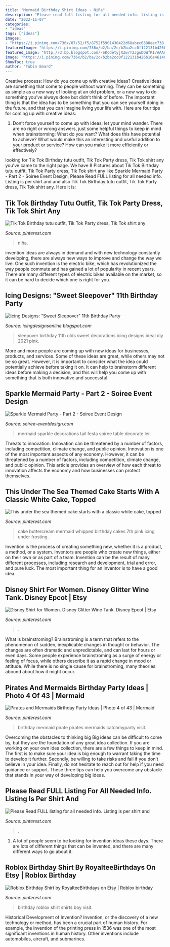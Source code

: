 ```yaml
---
title: "Mermaid Birthday Shirt Ideas ~ Niña"
description: "Please read full listing for all needed info. listing is per shirt and"
date: "2022-11-07"
categories:
- "ideas"
tags: ["ideas"]
images:
- "https://i.pinimg.com/736x/87/52/f5/8752f5901430422d68abec6388eec738.jpg"
featuredImage: "https://i.pinimg.com/736x/b2/ba/2c/b2ba2cc0f122131b426b16e46140ae51.jpg"
featured_image: "http://3.bp.blogspot.com/-SKcdetyjXZw/T2JguDQWfKI/AAAAAAAAIII/jFMczKx7rxY/bellas%2Bparty%2B027%2Bcopy.jpg"
image: "https://i.pinimg.com/736x/b2/ba/2c/b2ba2cc0f122131b426b16e46140ae51.jpg"
ShowToc: true
author: "Tobin Emard"
---
```



Creative process: How do you come up with creative ideas?
Creative ideas are something that come to people without warning. They can be something as simple as a new way of looking at an old problem, or a new way to do something you’ve always done but didn’t think of before. The important thing is that the idea has to be something that you can see yourself doing in the future, and that you can imagine living your life with. Here are four tips for coming up with creative ideas: 
1. Don’t force yourself to come up with ideas; let your mind wander. There are no right or wrong answers, just some helpful things to keep in mind when brainstorming: What do you want? What does this have potential to achieve? What would make this an interesting and useful addition to your product or service? How can you make it more efficiently or effectively? 


	

		
looking for Tik Tok Birthday tutu outfit, Tik Tok Party dress, Tik Tok shirt any you've came to the right page. We have 8 Pictures about Tik Tok Birthday tutu outfit, Tik Tok Party dress, Tik Tok shirt any like Sparkle Mermaid Party - Part 2 - Soiree Event Design, Please Read FULL listing for all needed info. Listing is per shirt and and also Tik Tok Birthday tutu outfit, Tik Tok Party dress, Tik Tok shirt any. Here it is:
		
    
## Tik Tok Birthday Tutu Outfit, Tik Tok Party Dress, Tik Tok Shirt Any

<img loading=lazy src="https://i.pinimg.com/736x/44/16/84/4416840f5de852e54dbb8866c6cdcc88.jpg" onerror="this.onerror=null;this.src='https://tse2.mm.bing.net/th?id=OIP.wlrcWFJ5vyovKduhWbTwJwHaJ4&amp;pid=15.1';" alt="Tik Tok Birthday tutu outfit, Tik Tok Party dress, Tik Tok shirt any">

_Source: pinterest.com_

>niña. 

	

invention ideas are always in demand and with new technology constantly developing, there are always new ways to improve and change the way we live. One such invention is the electric bike, which has revolutionized the way people commute and has gained a lot of popularity in recent years. There are many different types of electric bikes available on the market, so it can be hard to decide which one is right for you.

    
## Icing Designs: &quot;Sweet Sleepover&quot; 11th Birthday Party

<img loading=lazy src="http://3.bp.blogspot.com/-SKcdetyjXZw/T2JguDQWfKI/AAAAAAAAIII/jFMczKx7rxY/bellas%2Bparty%2B027%2Bcopy.jpg" onerror="this.onerror=null;this.src='https://tse1.mm.bing.net/th?id=OIP.nrvQwaT6ZLSVeb4p1-ZTnwAAAA&amp;pid=15.1';" alt="Icing Designs: &quot;Sweet Sleepover&quot; 11th Birthday Party">

_Source: icingdesignsonline.blogspot.com_

>sleepover birthday 11th olds sweet decorations icing designs ideal diy 2021 pink. 

	

More and more people are coming up with new ideas for businesses, products, and services. Some of these ideas are great, while others may not be so great. However, it is important to consider what the idea could potentially achieve before taking it on. It can help to brainstorm different ideas before making a decision, and this will help you come up with something that is both innovative and successful.

    
## Sparkle Mermaid Party - Part 2 - Soiree Event Design

<img loading=lazy src="http://soiree-eventdesign.com/wp-content/uploads/2014/08/mermaid-party-decorations.jpg" onerror="this.onerror=null;this.src='https://tse1.mm.bing.net/th?id=OIP.5YYrHhuGM6ShTr78vkMv1QHaLQ&amp;pid=15.1';" alt="Sparkle Mermaid Party - Part 2 - Soiree Event Design">

_Source: soiree-eventdesign.com_

>mermaid sparkle decorations tail festa soiree table decorate ler. 

	

Threats to innovation: Innovation can be threatened by a number of factors, including competition, climate change, and public opinion.
Innovation is one of the most important aspects of any economy. However, it can be threatened by a number of factors, including competition, climate change, and public opinion. This article provides an overview of how each threat to innovation affects the economy and how businesses can protect themselves.

    
## This Under The Sea Themed Cake Starts With A Classic White Cake, Topped

<img loading=lazy src="https://i.pinimg.com/736x/29/ed/67/29ed678b9e437cc866a300be902393a0.jpg" onerror="this.onerror=null;this.src='https://tse4.mm.bing.net/th?id=OIP.RJJ5bbUikkNHAXMcDMaZlwHaJ3&amp;pid=15.1';" alt="This under the sea themed cake starts with a classic white cake, topped">

_Source: pinterest.com_

>cake buttercream mermaid whipped birthday cakes 7th pink icing under frosting. 

	

Invention is the process of creating something new, whether it is a product, a method, or a system. Inventors are people who create new things, either on their own or as part of a team. Invention can be the result of many different processes, including research and development, trial and error, and pure luck. The most important thing for an inventor is to have a good idea.

    
## Disney Shirt For Women. Disney Glitter Wine Tank. Disney Epcot | Etsy

<img loading=lazy src="https://i.pinimg.com/736x/b2/ba/2c/b2ba2cc0f122131b426b16e46140ae51.jpg" onerror="this.onerror=null;this.src='https://tse1.mm.bing.net/th?id=OIP.YyeBHt2rMHh__Zv-InmwWAHaJ4&amp;pid=15.1';" alt="Disney Shirt for Women. Disney Glitter Wine Tank. Disney Epcot | Etsy">

_Source: pinterest.com_

>. 

	

What is brainstroming?
Brainstroming is a term that refers to the phenomenon of sudden, inexplicable changes in thought or behavior. The changes are often dramatic and unpredictable, and can last for hours or even days. Some people experience brainstroming as a surge of energy or feeling of focus, while others describe it as a rapid change in mood or attitude. While there is no single cause for brainstroming, many theories abound about how it might occur.

    
## Pirates And Mermaids Birthday Party Ideas | Photo 4 Of 43 | Mermaid

<img loading=lazy src="https://i.pinimg.com/736x/65/11/c9/6511c9943252111af09069c504ddd05c--mermaid-birthday-party-ideas-pirate-birthday.jpg" onerror="this.onerror=null;this.src='https://tse1.mm.bing.net/th?id=OIP.GJPvSfGhHSFm7h71DVX1GQHaLr&amp;pid=15.1';" alt="Pirates and Mermaids Birthday Party Ideas | Photo 4 of 43 | Mermaid">

_Source: pinterest.com_

>birthday mermaid pirate pirates mermaids catchmyparty visit. 

	

Overcoming the obstacles to thinking big
Big ideas can be difficult to come by, but they are the foundation of any great idea collection. If you are working on your own idea collection, there are a few things to keep in mind. The first is to make sure your idea is big enough to warrant taking the time to develop it further. Secondly, be willing to take risks and fail if you don’t believe in your idea. Finally, do not hesitate to reach out for help if you need guidance or support. These three tips can help you overcome any obstacle that stands in your way of developing big ideas.

    
## Please Read FULL Listing For All Needed Info. Listing Is Per Shirt And

<img loading=lazy src="https://i.pinimg.com/736x/87/52/f5/8752f5901430422d68abec6388eec738.jpg" onerror="this.onerror=null;this.src='https://tse3.mm.bing.net/th?id=OIP.TH9m2jcxUPjOKrx77ZWOGgHaJ4&amp;pid=15.1';" alt="Please Read FULL listing for all needed info. Listing is per shirt and">

_Source: pinterest.com_

>. 

	

1. A lot of people seem to be looking for invention ideas these days. There are lots of different things that can be invented, and there are many different ways to go about it. 

    
## Roblox Birthday Shirt By RoyalteeBirthdays On Etsy | Roblox Birthday

<img loading=lazy src="https://i.pinimg.com/736x/88/03/d4/8803d42e912437b63d501399953c65b2.jpg" onerror="this.onerror=null;this.src='https://tse1.mm.bing.net/th?id=OIP.UoDRsUqsORBSJXjIvmlLOgAAAA&amp;pid=15.1';" alt="Roblox Birthday Shirt by RoyalteeBirthdays on Etsy | Roblox birthday">

_Source: pinterest.com_

>birthday roblox shirt shirts boy visit. 

	

Historical Development of Invention?
Invention, or the discovery of a new technology or method, has been a crucial part of human history. For example, the invention of the printing press in 1536 was one of the most significant inventions in human history. Other inventions include automobiles, aircraft, and submarines.

